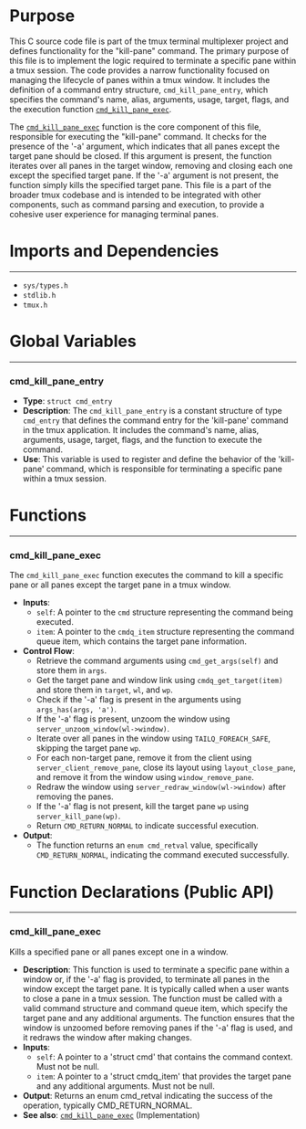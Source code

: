 # Purpose
This C source code file is part of the tmux terminal multiplexer project and defines functionality for the "kill-pane" command. The primary purpose of this file is to implement the logic required to terminate a specific pane within a tmux session. The code provides a narrow functionality focused on managing the lifecycle of panes within a tmux window. It includes the definition of a command entry structure, `cmd_kill_pane_entry`, which specifies the command's name, alias, arguments, usage, target, flags, and the execution function [`cmd_kill_pane_exec`](#cmd_kill_pane_exec).

The [`cmd_kill_pane_exec`](#cmd_kill_pane_exec) function is the core component of this file, responsible for executing the "kill-pane" command. It checks for the presence of the '-a' argument, which indicates that all panes except the target pane should be closed. If this argument is present, the function iterates over all panes in the target window, removing and closing each one except the specified target pane. If the '-a' argument is not present, the function simply kills the specified target pane. This file is a part of the broader tmux codebase and is intended to be integrated with other components, such as command parsing and execution, to provide a cohesive user experience for managing terminal panes.
# Imports and Dependencies

---
- `sys/types.h`
- `stdlib.h`
- `tmux.h`


# Global Variables

---
### cmd_kill_pane_entry
- **Type**: `struct cmd_entry`
- **Description**: The `cmd_kill_pane_entry` is a constant structure of type `cmd_entry` that defines the command entry for the 'kill-pane' command in the tmux application. It includes the command's name, alias, arguments, usage, target, flags, and the function to execute the command.
- **Use**: This variable is used to register and define the behavior of the 'kill-pane' command, which is responsible for terminating a specific pane within a tmux session.


# Functions

---
### cmd_kill_pane_exec<!-- {{#callable:cmd_kill_pane_exec}} -->
The `cmd_kill_pane_exec` function executes the command to kill a specific pane or all panes except the target pane in a tmux window.
- **Inputs**:
    - `self`: A pointer to the `cmd` structure representing the command being executed.
    - `item`: A pointer to the `cmdq_item` structure representing the command queue item, which contains the target pane information.
- **Control Flow**:
    - Retrieve the command arguments using `cmd_get_args(self)` and store them in `args`.
    - Get the target pane and window link using `cmdq_get_target(item)` and store them in `target`, `wl`, and `wp`.
    - Check if the '-a' flag is present in the arguments using `args_has(args, 'a')`.
    - If the '-a' flag is present, unzoom the window using `server_unzoom_window(wl->window)`.
    - Iterate over all panes in the window using `TAILQ_FOREACH_SAFE`, skipping the target pane `wp`.
    - For each non-target pane, remove it from the client using `server_client_remove_pane`, close its layout using `layout_close_pane`, and remove it from the window using `window_remove_pane`.
    - Redraw the window using `server_redraw_window(wl->window)` after removing the panes.
    - If the '-a' flag is not present, kill the target pane `wp` using `server_kill_pane(wp)`.
    - Return `CMD_RETURN_NORMAL` to indicate successful execution.
- **Output**:
    - The function returns an `enum cmd_retval` value, specifically `CMD_RETURN_NORMAL`, indicating the command executed successfully.


# Function Declarations (Public API)

---
### cmd_kill_pane_exec<!-- {{#callable_declaration:cmd_kill_pane_exec}} -->
Kills a specified pane or all panes except one in a window.
- **Description**: This function is used to terminate a specific pane within a window or, if the '-a' flag is provided, to terminate all panes in the window except the target pane. It is typically called when a user wants to close a pane in a tmux session. The function must be called with a valid command structure and command queue item, which specify the target pane and any additional arguments. The function ensures that the window is unzoomed before removing panes if the '-a' flag is used, and it redraws the window after making changes.
- **Inputs**:
    - `self`: A pointer to a 'struct cmd' that contains the command context. Must not be null.
    - `item`: A pointer to a 'struct cmdq_item' that provides the target pane and any additional arguments. Must not be null.
- **Output**: Returns an enum cmd_retval indicating the success of the operation, typically CMD_RETURN_NORMAL.
- **See also**: [`cmd_kill_pane_exec`](#cmd_kill_pane_exec)  (Implementation)


